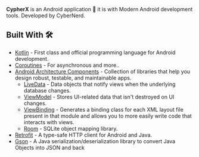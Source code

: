 **CypherX** is an Android application 📱 it is with Modern Android development tools. Developed by CyberNerd. 

## Built With 🛠
- [Kotlin](https://kotlinlang.org/) - First class and official programming language for Android development.
- [Coroutines](https://kotlinlang.org/docs/reference/coroutines-overview.html) - For asynchronous and more..
- [Android Architecture Components](https://developer.android.com/topic/libraries/architecture) - Collection of libraries that help you design robust, testable, and maintainable apps.
  - [LiveData](https://developer.android.com/topic/libraries/architecture/livedata) - Data objects that notify views when the underlying database changes.
  - [ViewModel](https://developer.android.com/topic/libraries/architecture/viewmodel) - Stores UI-related data that isn't destroyed on UI changes. 
  - [ViewBinding](https://developer.android.com/topic/libraries/view-binding) - Generates a binding class for each XML layout file present in that module and allows you to more easily write code that interacts with views.
  - [Room](https://developer.android.com/topic/libraries/architecture/room) - SQLite object mapping library.
- [Retrofit](https://square.github.io/retrofit/) - A type-safe HTTP client for Android and Java.
- [Gson](https://github.com/google/gson) - A Java serialization/deserialization library to convert Java Objects into JSON and back
